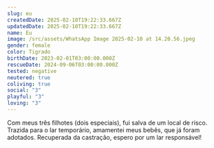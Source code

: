 ```yaml
---
slug: eu
createdDate: 2025-02-10T19:22:33.667Z
updatedDate: 2025-02-10T19:22:33.667Z
name: Eu
image: /src/assets/WhatsApp Image 2025-02-10 at 14.20.56.jpeg
gender: female
color: Tigrado
birthDate: 2023-02-01T03:00:00.000Z
rescueDate: 2024-09-06T03:00:00.000Z
tested: negative
neutered: true
coliving: true
social: "3"
playful: "3"
loving: "3"
---
```


Com meus três filhotes (dois especiais), fui salva de um local de risco. Trazida para o lar temporário, amamentei meus bebês, que já foram adotados. Recuperada da castração, espero por um lar responsável!
